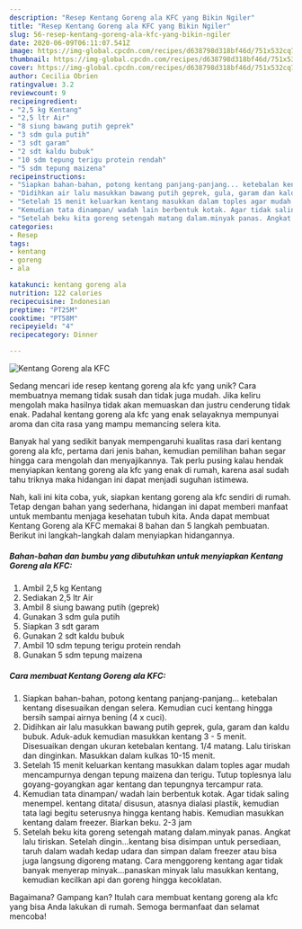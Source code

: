 ```yaml
---
description: "Resep Kentang Goreng ala KFC yang Bikin Ngiler"
title: "Resep Kentang Goreng ala KFC yang Bikin Ngiler"
slug: 56-resep-kentang-goreng-ala-kfc-yang-bikin-ngiler
date: 2020-06-09T06:11:07.541Z
image: https://img-global.cpcdn.com/recipes/d638798d318bf46d/751x532cq70/kentang-goreng-ala-kfc-foto-resep-utama.jpg
thumbnail: https://img-global.cpcdn.com/recipes/d638798d318bf46d/751x532cq70/kentang-goreng-ala-kfc-foto-resep-utama.jpg
cover: https://img-global.cpcdn.com/recipes/d638798d318bf46d/751x532cq70/kentang-goreng-ala-kfc-foto-resep-utama.jpg
author: Cecilia Obrien
ratingvalue: 3.2
reviewcount: 9
recipeingredient:
- "2,5 kg Kentang"
- "2,5 ltr Air"
- "8 siung bawang putih geprek"
- "3 sdm gula putih"
- "3 sdt garam"
- "2 sdt kaldu bubuk"
- "10 sdm tepung terigu protein rendah"
- "5 sdm tepung maizena"
recipeinstructions:
- "Siapkan bahan-bahan, potong kentang panjang-panjang... ketebalan kentang disesuaikan dengan selera. Kemudian cuci kentang hingga bersih sampai airnya bening (4 x cuci)."
- "Didihkan air lalu masukkan bawang putih geprek, gula, garam dan kaldu bubuk. Aduk-aduk kemudian masukkan kentang 3 - 5 menit. Disesuaikan dengan ukuran ketebalan kentang. 1/4 matang. Lalu tiriskan dan dinginkan. Masukkan dalam kulkas 10-15 menit."
- "Setelah 15 menit keluarkan kentang masukkan dalam toples agar mudah mencampurnya dengan tepung maizena dan terigu. Tutup toplesnya lalu goyang-goyangkan agar kentang dan tepungnya tercampur rata."
- "Kemudian tata dinampan/ wadah lain berbentuk kotak. Agar tidak saling menempel. kentang ditata/ disusun, atasnya dialasi plastik, kemudian tata lagi begitu seterusnya hingga kentang habis. Kemudian masukkan kentang dalam freezer. Biarkan beku. 2-3 jam"
- "Setelah beku kita goreng setengah matang dalam.minyak panas. Angkat lalu tiriskan. Setelah dingin...kentang bisa disimpan untuk persediaan, taruh dalam wadah kedap udara dan simpan dalam freezer atau bisa juga langsung digoreng matang. Cara menggoreng kentang agar tidak banyak menyerap minyak...panaskan minyak lalu masukkan kentang, kemudian kecilkan api dan goreng hingga kecoklatan."
categories:
- Resep
tags:
- kentang
- goreng
- ala

katakunci: kentang goreng ala 
nutrition: 122 calories
recipecuisine: Indonesian
preptime: "PT25M"
cooktime: "PT58M"
recipeyield: "4"
recipecategory: Dinner

---
```



![Kentang Goreng ala KFC](https://img-global.cpcdn.com/recipes/d638798d318bf46d/751x532cq70/kentang-goreng-ala-kfc-foto-resep-utama.jpg)

Sedang mencari ide resep kentang goreng ala kfc yang unik? Cara membuatnya memang tidak susah dan tidak juga mudah. Jika keliru mengolah maka hasilnya tidak akan memuaskan dan justru cenderung tidak enak. Padahal kentang goreng ala kfc yang enak selayaknya mempunyai aroma dan cita rasa yang mampu memancing selera kita.



Banyak hal yang sedikit banyak mempengaruhi kualitas rasa dari kentang goreng ala kfc, pertama dari jenis bahan, kemudian pemilihan bahan segar hingga cara mengolah dan menyajikannya. Tak perlu pusing kalau hendak menyiapkan kentang goreng ala kfc yang enak di rumah, karena asal sudah tahu triknya maka hidangan ini dapat menjadi suguhan istimewa.


Nah, kali ini kita coba, yuk, siapkan kentang goreng ala kfc sendiri di rumah. Tetap dengan bahan yang sederhana, hidangan ini dapat memberi manfaat untuk membantu menjaga kesehatan tubuh kita. Anda dapat membuat Kentang Goreng ala KFC memakai 8 bahan dan 5 langkah pembuatan. Berikut ini langkah-langkah dalam menyiapkan hidangannya.

<!--inarticleads1-->

##### Bahan-bahan dan bumbu yang dibutuhkan untuk menyiapkan Kentang Goreng ala KFC:

1. Ambil 2,5 kg Kentang
1. Sediakan 2,5 ltr Air
1. Ambil 8 siung bawang putih (geprek)
1. Gunakan 3 sdm gula putih
1. Siapkan 3 sdt garam
1. Gunakan 2 sdt kaldu bubuk
1. Ambil 10 sdm tepung terigu protein rendah
1. Gunakan 5 sdm tepung maizena




<!--inarticleads2-->

##### Cara membuat Kentang Goreng ala KFC:

1. Siapkan bahan-bahan, potong kentang panjang-panjang... ketebalan kentang disesuaikan dengan selera. Kemudian cuci kentang hingga bersih sampai airnya bening (4 x cuci).
1. Didihkan air lalu masukkan bawang putih geprek, gula, garam dan kaldu bubuk. Aduk-aduk kemudian masukkan kentang 3 - 5 menit. Disesuaikan dengan ukuran ketebalan kentang. 1/4 matang. Lalu tiriskan dan dinginkan. Masukkan dalam kulkas 10-15 menit.
1. Setelah 15 menit keluarkan kentang masukkan dalam toples agar mudah mencampurnya dengan tepung maizena dan terigu. Tutup toplesnya lalu goyang-goyangkan agar kentang dan tepungnya tercampur rata.
1. Kemudian tata dinampan/ wadah lain berbentuk kotak. Agar tidak saling menempel. kentang ditata/ disusun, atasnya dialasi plastik, kemudian tata lagi begitu seterusnya hingga kentang habis. Kemudian masukkan kentang dalam freezer. Biarkan beku. 2-3 jam
1. Setelah beku kita goreng setengah matang dalam.minyak panas. Angkat lalu tiriskan. Setelah dingin...kentang bisa disimpan untuk persediaan, taruh dalam wadah kedap udara dan simpan dalam freezer atau bisa juga langsung digoreng matang. Cara menggoreng kentang agar tidak banyak menyerap minyak...panaskan minyak lalu masukkan kentang, kemudian kecilkan api dan goreng hingga kecoklatan.




Bagaimana? Gampang kan? Itulah cara membuat kentang goreng ala kfc yang bisa Anda lakukan di rumah. Semoga bermanfaat dan selamat mencoba!

